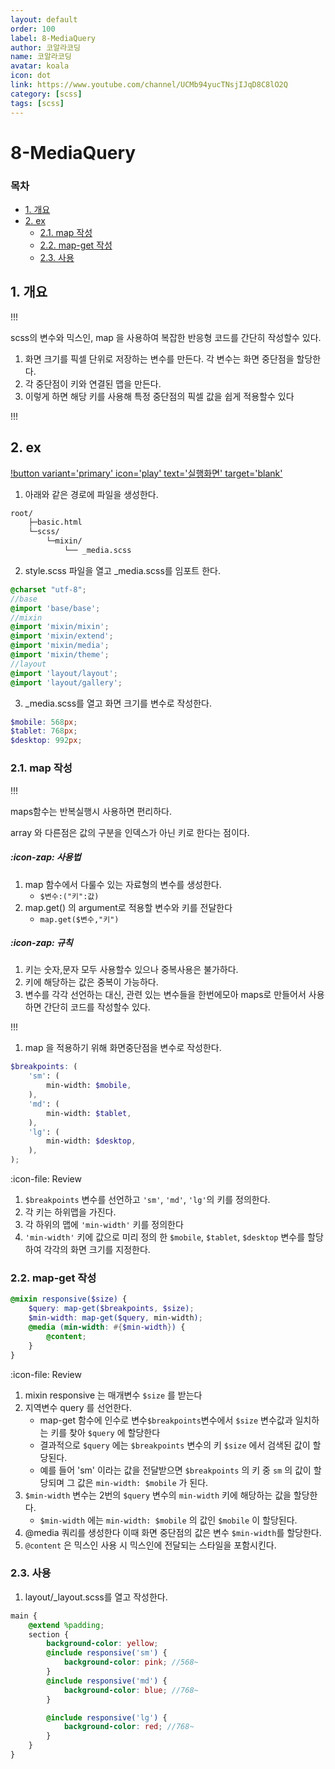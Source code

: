 ```yaml
---
layout: default
order: 100
label: 8-MediaQuery
author: 코알라코딩
name: 코알라코딩
avatar: koala
icon: dot
link: https://www.youtube.com/channel/UCMb94yucTNsjIJqD8C8lO2Q
category: [scss]
tags: [scss]
---
```


# 8-MediaQuery <!-- omit in toc -->

### 목차 <!-- omit in toc -->
- [1. 개요](#1-개요)
- [2. ex](#2-ex)
	- [2.1. map 작성](#21-map-작성)
	- [2.2. map-get 작성](#22-map-get-작성)
	- [2.3. 사용](#23-사용)

## 1. 개요

!!!

scss의 변수와 믹스인, map 을 사용하여 복잡한 반응형 코드를 간단히 작성할수 있다.

1. 화면 크기를 픽셀 단위로 저장하는 변수를 만든다. 각 변수는 화면 중단점을 할당한다.
1. 각 중단점이 키와 연결된 맵을 만든다.
1. 이렇게 하면 해당 키를 사용해 특정 중단점의 픽셀 값을 쉽게 적용할수 있다

!!!

## 2. ex

[!button variant='primary' icon='play' text='실행화면' target='blank'](https://qwerewqwerew.github.io/source/scss/final/media.html)

1. 아래와 같은 경로에 파일을 생성한다.

```markdown
root/
	├─basic.html
	└─scss/
		└─mixin/
			└── _media.scss
```
2. style.scss 파일을 열고 _media.scss를 임포트 한다.
```scss #7 style.scss
@charset "utf-8";
//base
@import 'base/base';
//mixin
@import 'mixin/mixin';
@import 'mixin/extend';
@import 'mixin/media';
@import 'mixin/theme';
//layout
@import 'layout/layout';
@import 'layout/gallery';

```
3. _media.scss를 열고 화면 크기를 변수로 작성한다.

```scss # mixin/_media.scss
$mobile: 568px;
$tablet: 768px;
$desktop: 992px;
```

### 2.1. map 작성

!!!

maps함수는 반복실행시 사용하면 편리하다.

array 와 다른점은 값의 구분을 인덱스가 아닌 키로 한다는 점이다.

##### :icon-zap:	사용법 <!-- omit in toc -->

1. map 함수에서 다룰수 있는 자료형의 변수를 생성한다.
   - `$변수:("키":값)`
2. map.get() 의 argument로 적용할 변수와 키를 전달한다
   - `map.get($변수,"키")`

##### :icon-zap: 규칙 <!-- omit in toc -->
1. 키는 숫자,문자 모두 사용할수 있으나 중복사용은 불가하다.
2. 키에 해당하는 값은 중복이 가능하다.
1. 변수를 각각 선언하는 대신, 관련 있는 변수들을 한번에모아 maps로 만들어서 사용하면 간단히 코드를 작성할수 있다.

!!!


1. map 을 적용하기 위해 화면중단점을 변수로 작성한다.

```scss # mixin/_media.scss
$breakpoints: (
	'sm': (
		min-width: $mobile,
	),
	'md': (
		min-width: $tablet,
	),
	'lg': (
		min-width: $desktop,
	),
);
```

:icon-file: Review

 1. `$breakpoints` 변수를 선언하고 `'sm'`, `'md'`, `'lg'`의 키를 정의한다.
 1. 각 키는 하위맵을 가진다.
 1. 각 하위의 맵에 `'min-width'` 키를 정의한다
 1. `'min-width'` 키에 값으로 미리 정의 한 `$mobile`, `$tablet`, `$desktop` 변수를 할당하여 각각의 화면 크기를 지정한다.
### 2.2. map-get 작성

```scss # mixin/_media.scss
@mixin responsive($size) {
	$query: map-get($breakpoints, $size);
	$min-width: map-get($query, min-width);
	@media (min-width: #{$min-width}) {
		@content;
	}
}


```
:icon-file: Review
1. mixin responsive 는 매개변수 `$size` 를 받는다
1. 지역변수 query 를 선언한다.
   + map-get 함수에 인수로 변수`$breakpoints`변수에서 `$size` 변수값과 일치하는 키를 찾아 `$query` 에 할당한다
   + 결과적으로 `$query` 에는 `$breakpoints` 변수의 키 `$size` 에서 검색된 값이 할당된다.
   + 예를 들어 'sm' 이라는 값을 전달받으면 `$breakpoints` 의 키 중 `sm` 의 값이 할당되며 그 값은 `min-width: $mobile` 가 된다.
1. `$min-width` 변수는 2번의 `$query` 변수의 `min-width` 키에 해당하는 값을 할당한다.
   + `$min-width` 에는 `min-width: $mobile` 의 값인 `$mobile` 이 할당된다.
1.  @media 쿼리를 생성한다 이때 화면 중단점의 값은 변수 `$min-width`를 할당한다.
1. `@content` 은 믹스인 사용 시 믹스인에 전달되는 스타일을 포함시킨다.


### 2.3. 사용

1. layout/_layout.scss를 열고 작성한다.

```scss # layout/_layout.scss
main {
	@extend %padding;
	section {
		background-color: yellow;
		@include responsive('sm') {
			background-color: pink; //568~
		}
		@include responsive('md') {
			background-color: blue; //768~
		}

		@include responsive('lg') {
			background-color: red; //768~
		}
	}
}
```
